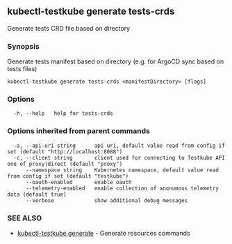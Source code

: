 ## kubectl-testkube generate tests-crds

Generate tests CRD file based on directory

### Synopsis

Generate tests manifest based on directory (e.g. for ArgoCD sync based on tests files)

```
kubectl-testkube generate tests-crds <manifestDirectory> [flags]
```

### Options

```
  -h, --help   help for tests-crds
```

### Options inherited from parent commands

```
  -a, --api-uri string      api uri, default value read from config if set (default "http://localhost:8088")
  -c, --client string       client used for connecting to Testkube API one of proxy|direct (default "proxy")
      --namespace string    Kubernetes namespace, default value read from config if set (default "testkube")
      --oauth-enabled       enable oauth
      --telemetry-enabled   enable collection of anonumous telemetry data (default true)
      --verbose             show additional debug messages
```

### SEE ALSO

* [kubectl-testkube generate](kubectl-testkube_generate.md)	 - Generate resources commands

